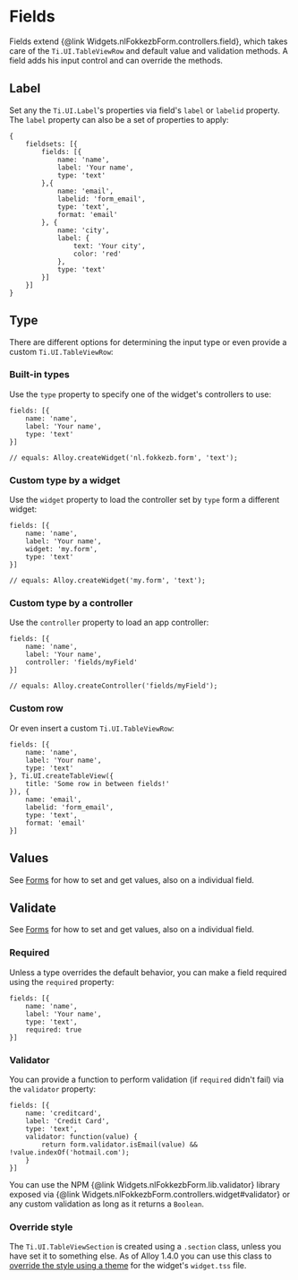 # Fields

Fields extend {@link Widgets.nlFokkezbForm.controllers.field}, which takes care of the `Ti.UI.TableViewRow` and default value and validation methods. A field adds his input control and can override the methods.
	
## Label

Set any the `Ti.UI.Label`'s properties via field's `label` or `labelid` property. The `label` property can also be a set of properties to apply:

	{
		fieldsets: [{
			fields: [{
				name: 'name',
				label: 'Your name',
				type: 'text'
			},{
				name: 'email',
				labelid: 'form_email',
				type: 'text',
				format: 'email'
			}, {
				name: 'city',
				label: {
					text: 'Your city',
					color: 'red'
				},
				type: 'text'
			}]
		}]
	}

## Type

There are different options for determining the input type or even provide a custom `Ti.UI.TableViewRow`:

### Built-in types

Use the `type` property to specify one of the widget's controllers to use:

	fields: [{
		name: 'name',
		label: 'Your name',
		type: 'text'
	}]

	// equals: Alloy.createWidget('nl.fokkezb.form', 'text');

### Custom type by a widget

Use the `widget` property to load the controller set by `type` form a different widget:

	fields: [{
		name: 'name',
		label: 'Your name',
		widget: 'my.form',
		type: 'text'
	}]

	// equals: Alloy.createWidget('my.form', 'text');

### Custom type by a controller

Use the `controller` property to load an app controller:

	fields: [{
		name: 'name',
		label: 'Your name',
		controller: 'fields/myField'
	}]

	// equals: Alloy.createController('fields/myField');

### Custom row

Or even insert a custom `Ti.UI.TableViewRow`:

	fields: [{
		name: 'name',
		label: 'Your name',
		type: 'text'
	}, Ti.UI.createTableView({
		title: 'Some row in between fields!'
	}), {
		name: 'email',
		labelid: 'form_email',
		type: 'text',
		format: 'email'
	}]

## Values

See [Forms](#!/guide/forms-section-values) for how to set and get values, also on a individual field.

## Validate

See [Forms](#!/guide/forms-section-validate) for how to set and get values, also on a individual field.

### Required

Unless a type overrides the default behavior, you can make a field required using the `required` property:

	fields: [{
		name: 'name',
		label: 'Your name',
		type: 'text',
		required: true
	}]

### Validator

You can provide a function to perform validation (if `required` didn't fail) via the `validator` property:

	fields: [{
		name: 'creditcard',
		label: 'Credit Card',
		type: 'text',
		validator: function(value) {
			return form.validator.isEmail(value) && !value.indexOf('hotmail.com');
		}
	}]

You can use the NPM {@link Widgets.nlFokkezbForm.lib.validator} library exposed via {@link Widgets.nlFokkezbForm.controllers.widget#validator} or any custom validation as long as it returns a `Boolean`.
	
### Override style
The `Ti.UI.TableViewSection` is created using a `.section` class, unless you have set it to something else. As of Alloy 1.4.0 you can use this class to [override the style using a theme](https://jira.appcelerator.org/browse/ALOY-378) for the widget's `widget.tss` file.